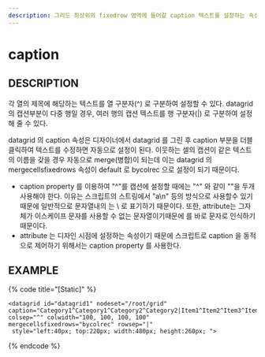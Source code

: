 ```yaml
---
description: 그리드 최상위의 fixedrow 영역에 들어갈 caption 텍스트를 설정하는 속성이다.
---
```


# caption

## DESCRIPTION

각 열의 제목에 해당하는 텍스트를 열 구분자\(^\) 로 구분하여 설정할 수 있다. datagrid 의 캡션부분이 다중 행일 경우, 여러 행의 캡션 텍스트를 행 구분자\(\|\) 로 구분하여 설정해 줄 수 있다.

datagrid 의 caption 속성은 디자이너에서 datagrid 를 그린 후 caption 부분을 더블클릭하여 텍스트를        수정하면 자동으로 설정이 된다. 이웃하는 셀의 캡션이 같은 텍스트의 이름을 갖을 경우 자동으로 merge\(병합\)이 되는데 이는 datagrid 의 mergecellsfixedrows 속성이 default 로 bycolrec 으로 설정이 되기 때문이다.

* caption property 를 이용하여 "\^"를 캡션에 설정할 때에는 "\^" 와 같이 "\"을 두개 사용해야 한다. 이유는 스크립트의 스트링에서 "a\n" 등의 방식으로 사용할수 있기때문에 일반적으로 문자열내의  는 \ 로 표기하기 때문이다. 또한, attribute는 그자체가 이스케이프 문자를 사용할 수 없는 문자열이기때문에  를 바로 문자로 인식하기 때문이다.
* attribute 는 디자인 시점에 설정하는 속성이기 때문에 스크립트로 caption 을 동적으로 제어하기 위해서는 caption property 를 사용한다.

## EXAMPLE

{% code title="\[Static\]" %}
```markup
<datagrid id="datagrid1" nodeset="/root/grid" 
caption="Category1^Category1^Category2^Category2|Item1^Item2^Item3^Item4" 
colsep="^" colwidth="100, 100, 100, 100" mergecellsfixedrows="bycolrec" rowsep="|"
 style="left:40px; top:220px; width:480px; height:260px; "> 
```
{% endcode %}

